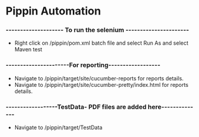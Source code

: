 # Pippin Automation

### -------------------- To run the selenium ----------------------

- Right click on /pippin/pom.xml batch file and select Run As and select Maven test
### ----------------------For reporting------------------

- Navigate to /pippin/target/site/cucumber-reports  for reports details.
- Navigate to /pippin/target/site/cucumber-pretty/index.html  for reports details.
### ------------------TestData- PDF files are added here--------------
- Navigate to /pippin/target/TestData


